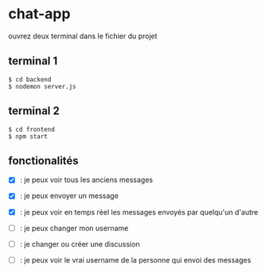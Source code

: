 # chat-app

ouvrez deux terminal dans le fichier du projet
 
## terminal 1
`$ cd backend` \
`$ nodemon server.js`

## terminal 2

`$ cd frontend` \
`$ npm start`

## fonctionalités

- [x] : je peux voir tous les anciens messages
- [x] : je peux envoyer un message
- [x] : je peux voir en temps réel les messages envoyés par quelqu'un d'autre
- [ ] : je peux changer mon username
- [ ] : je changer ou créer une discussion
- [ ] : je peux voir le vrai username de la personne qui envoi des messages



